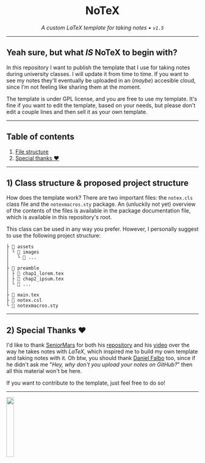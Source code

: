 <h1 align="center">NoTeX</h1>
  
<p align="center"><i>A custom LaTeX template for taking notes • <code>v1.5</code></i></p>

---

## Yeah sure, but what **_IS_** NoTeX to begin with?

In this repository I want to publish the template that I use for taking notes during university classes. I will update it from time to time. If you want to see my notes they'll eventually be uploaded in an (_maybe_) accesible cloud, since I'm not feeling like sharing them at the moment.

The template is under GPL license, and you are free to use my template. It's fine if you want to edit the template, based on your needs, but please don't edit a couple lines and then sell it as your own template.

---

## Table of contents
1. [File structure](#1-class-structure--proposed-project-structure)
2. [Special thanks ❤️](#2-special-thanks-%EF%B8%8F)

---

## 1) Class structure & proposed project structure

How does the template work? There are two important files: the `notex.cls` class file and the `notexmacros.sty` package. An (unluckily not yet) overview of the contents of the files is available in the package documentation file, which is available in this repository's root.

This class can be used in any way you prefer. However, I personally suggest to use the following project structure:

```
├ 📁 assets
│ └ 📁 images
│   └ 📄 ...
│  
├ 📁 preamble
│ ├ 📄 chap1_lorem.tex
│ ├ 📄 chap2_ipsum.tex
│ └ 📄 ...
│
├ 📄 main.tex
├ 📄 notex.csl
└ 📄 notexmacros.sty
```

---

## 2) Special Thanks ❤️

I'd like to thank [SeniorMars](https://github.com/SeniorMars) for both his [repository](https://github.com/SeniorMars/dotfiles) and his [video](https://www.youtube.com/watch?v=DOtM1mrWjUo) over the way he takes notes with _LaTeX_, which inspired me to build my own template and taking notes with it. Oh btw, you should thank [Daniel Falbo](https://github.com/danielfalbo) too, since if he didn't ask me "_Hey, why don't you upload your notes on GitHub?_" then all this material won't be here.

If you want to contribute to the template, just feel free to do so!

---

<a href="https://brainmade.org"><img width="20%" src="https://brainmade.org/white-logo.png"></a>
